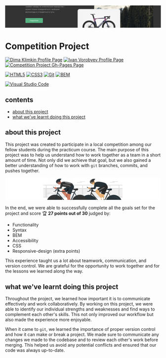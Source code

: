 [![cover](images/readme/cover.png)](https://kobewinona.github.io/how-to-learn/)

# Competition Project

[![Dima Klimkin Profile Page](https://img.shields.io/badge/Dima_Klimkin-f9f9f9?style=for-the-badge&logoColor=000&logo=github)](https://github.com/kobewinona)
[![Ivan Vorobyev Profile Page](https://img.shields.io/badge/Ivan_Vorobyev-f9f9f9?style=for-the-badge&logoColor=000&logo=github)](https://github.com/VanVorobyov)
[![Competition Project Gh-Pages Page](https://img.shields.io/badge/GitHub_Pages-Competition_Project-f9f9f9?style=for-the-badge&logo=githubpages)](https://kobewinona.github.io/how-to-learn/)

[![HTML5](https://img.shields.io/badge/HTML5-f9f9f9?style=for-the-badge&logo=HTML5)](https://dev.w3.org/html5/spec-LC/)
[![CSS3](https://img.shields.io/badge/CSS3-f9f9f9?logoColor=264BDC&style=for-the-badge&logo=CSS3)](https://www.w3.org/TR/CSS/#css)
[![Git](https://img.shields.io/badge/Git-f9f9f9?style=for-the-badge&logo=git)](https://git-scm.com)
[![BEM](https://img.shields.io/badge/BEM-f9f9f9?logoColor=black&style=for-the-badge&logo=bem)](https://en.bem.info/methodology/)

[![Visual Studio Code](https://img.shields.io/badge/Visual_Studio_Code-f9f9f9?style=for-the-badge&logoColor=0066b8&logo=visualstudiocode)](https://code.visualstudio.com)

## contents

- [about this project](#about-this-project)
- [what we've learnt doing this project](#what-weve-learnt-doing-this-project)

## about this project

This project was created to participate in a local competition among our fellow students during the practicum course. The main purpose of this project was to help us understand how to work together as a team in a short amount of time. Not only did we achieve that goal, but we also gained a better understanding of how to work with `git` branches, commits, and pushes together.

![cover](images/readme/track-cycling.svg)

In the end, we were able to successfully complete all the goals set for the project and score 🏆 **27 points out of 30** judged by:
- Functionality
- Syntax
- BEM
- Accessibility
- CSS
- Responsive-design (extra points)

This experience taught us a lot about teamwork, communication, and version control. We are grateful for the opportunity to work together and for the lessons we learned along the way.

## what we've learnt doing this project

Throughout the project, we learned how important it is to communicate effectively and work collaboratively. By working on this project, we were able to identify our individual strengths and weaknesses and find ways to complement each other's skills. This not only improved our workflow but also made the experience more enjoyable.

When it came to `git`, we learned the importance of proper version control and how it can make or break a project. We made sure to communicate any changes we made to the codebase and to review each other's work before merging. This helped us avoid any potential conflicts and ensured that our code was always up-to-date.